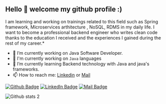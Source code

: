 

## Hello 👋 welcome my github profile :) 

I am learning and working on trainings related to this field such as Spring framework, Microservices arthitecture , NoSQL, RDMS in my daily life. I want to become a professional backend engineer who writes clean code thanks to the education I received and the experiences I gained during the rest of my career.*

- 🔭 I’m currently working on Java Software Developer.
- 👋 I'm currently working on ```Java``` languages
- 🌱 I’m currently learning Backend technology with Java and java's frameworks.
- 📫 How to reach me: [Linkedin](https://www.linkedin.com/in/ali-canli/) or [Mail](mailto:alicanli1995@gmail.com?subject=Hello)

[![Github Badge](https://i.ibb.co/3zz3vPF/Git-Hub-Mark.png)](https://github.com/alicanli1995)
[![LinkedIn Badge](https://i.ibb.co/DVdTPH9/super-tiny-icons-linkedin-1324450747503589428.png)](https://www.linkedin.com/in/ali-canli/)
[![Mail Badge](https://i.ibb.co/k1NMjhh/281769.png)](mailto:alicanli1995@gmail.com?subject=Hello)


![Github stats 2](https://github-readme-stats.vercel.app/api?username=alicanli1995&show_icons=true&theme=radical)




